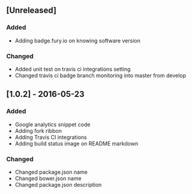 ## [Unreleased]
### Added
- Adding badge.fury.io on knowing software version

### Changed 
- Added unit test on travis ci integrations setting
- Changed travis ci badge branch monitoring into master from develop

## [1.0.2] - 2016-05-23
### Added
- Google analytics snippet code
- Adding fork ribbon
- Adding Travis CI integrations
- Adding build status image on README markdown

### Changed 
- Changed package.json name
- Changed bower.json name
- Changed package.json description
